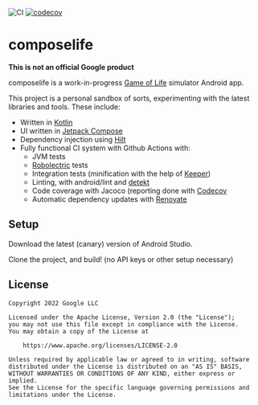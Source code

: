 ![CI](https://github.com/alexvanyo/composelife/actions/workflows/ci.yml/badge.svg)
[![codecov](https://codecov.io/gh/alexvanyo/composelife/branch/main/graph/badge.svg?token=z7yP8Z8xqC)](https://codecov.io/gh/alexvanyo/composelife)

# composelife

**This is not an official Google product**

composelife is a work-in-progress [Game of Life](https://en.wikipedia.org/wiki/Conway%27s_Game_of_Life) simulator Android app.

This project is a personal sandbox of sorts, experimenting with the latest libraries and tools. These include:

- Written in [Kotlin](https://kotlinlang.org/)
- UI written in [Jetpack Compose](https://developer.android.com/jetpack/compose)
- Dependency injection using [Hilt](https://dagger.dev/hilt/)
- Fully functional CI system with Github Actions with:
  - JVM tests
  - [Robolectric](http://robolectric.org/) tests
  - Integration tests (minification with the help of [Keeper](https://slackhq.github.io/keeper/))
  - Linting, with android/lint and [detekt](https://detekt.dev/)
  - Code coverage with Jacoco (reporting done with [Codecov](https://about.codecov.io/)
  - Automatic dependency updates with [Renovate](https://docs.renovatebot.com/)

## Setup

Download the latest (canary) version of Android Studio.

Clone the project, and build! (no API keys or other setup necessary)

## License

```
Copyright 2022 Google LLC

Licensed under the Apache License, Version 2.0 (the "License");
you may not use this file except in compliance with the License.
You may obtain a copy of the License at

    https://www.apache.org/licenses/LICENSE-2.0

Unless required by applicable law or agreed to in writing, software
distributed under the License is distributed on an "AS IS" BASIS,
WITHOUT WARRANTIES OR CONDITIONS OF ANY KIND, either express or implied.
See the License for the specific language governing permissions and
limitations under the License.
```

